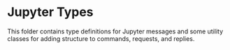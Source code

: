# Jupyter Types

This folder contains type definitions for Jupyter messages and some utility
classes for adding structure to commands, requests, and replies.
